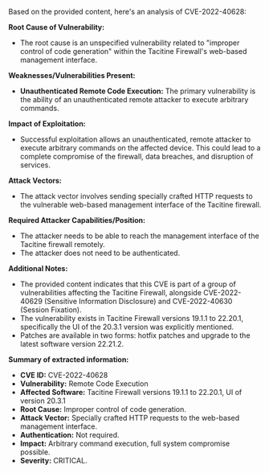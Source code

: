 Based on the provided content, here's an analysis of CVE-2022-40628:

**Root Cause of Vulnerability:**

*   The root cause is an unspecified vulnerability related to "improper control of code generation" within the Tacitine Firewall's web-based management interface.

**Weaknesses/Vulnerabilities Present:**

*   **Unauthenticated Remote Code Execution:** The primary vulnerability is the ability of an unauthenticated remote attacker to execute arbitrary commands.

**Impact of Exploitation:**

*   Successful exploitation allows an unauthenticated, remote attacker to execute arbitrary commands on the affected device. This could lead to a complete compromise of the firewall, data breaches, and disruption of services.

**Attack Vectors:**

*   The attack vector involves sending specially crafted HTTP requests to the vulnerable web-based management interface of the Tacitine firewall.

**Required Attacker Capabilities/Position:**

*   The attacker needs to be able to reach the management interface of the Tacitine firewall remotely.
*   The attacker does not need to be authenticated.

**Additional Notes:**

*   The provided content indicates that this CVE is part of a group of vulnerabilities affecting the Tacitine Firewall, alongside CVE-2022-40629 (Sensitive Information Disclosure) and CVE-2022-40630 (Session Fixation).
*   The vulnerability exists in Tacitine Firewall versions 19.1.1 to 22.20.1, specifically the UI of the 20.3.1 version was explicitly mentioned.
*   Patches are available in two forms: hotfix patches and upgrade to the latest software version 22.21.2.

**Summary of extracted information:**

*   **CVE ID:** CVE-2022-40628
*   **Vulnerability:** Remote Code Execution
*   **Affected Software:** Tacitine Firewall versions 19.1.1 to 22.20.1, UI of version 20.3.1
*   **Root Cause:** Improper control of code generation.
*   **Attack Vector:** Specially crafted HTTP requests to the web-based management interface.
*   **Authentication:** Not required.
*   **Impact:** Arbitrary command execution, full system compromise possible.
*  **Severity:** CRITICAL.